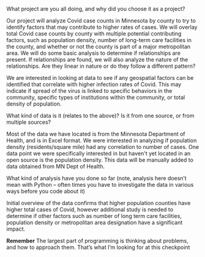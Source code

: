What project are you all doing, and why did you choose it as a project?

Our project will analyze Covid case counts in Minnesota by county to try to identify factors that may contribute to higher rates of cases.  We will overlay total Covid case counts by county with multiple potential contributing factors, such as population density, number of long-term care facilities in the county, and whether or not the county is part of a major metropolitan area. We will do some basic analysis to determine if relationships are present. If relationships are found, we will also analyze the nature of the relationships.  Are they linear in nature or do they follow a different pattern?

We are interested in looking at data to see if any geospatial factors can be identified that correlate with higher infection rates of Covid.  This may indicate if spread of the virus is linked to specific behaviors in the community, specific types of institutions within the community, or total density of population.

What kind of data is it (relates to the above)? Is it from one source, or from multiple sources?

Most of the data we have located is from the Minnesota Department of Health, and is in Excel format. We were interested in analyzing if population density (residents/square mile) had any correlation to number of cases.  One data point we were specifically interested in but haven't yet located in an open source is the population density. This data will be manually added to data obtained from MN Dept of Health.

What kind of analysis have you done so far (note, analysis here doesn’t mean with Python – often times you have to investigate the data in various ways before you code about it)

Initial overview of the data confirms that higher population counties have higher total cases of Covid, however additional study is needed to determine if other factors such as number of long term care facilities, population density or metropolitan area designation have a significant impact.

**Remember** The largest part of programming is thinking about problems, and how to approach them. That’s what I’m looking for at this checkpoint
